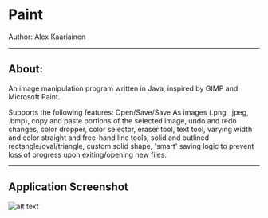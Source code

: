 
# Paint
Author: Alex Kaariainen
_______________________________________________________________

## About:
An image manipulation program written in Java, inspired by GIMP and Microsoft Paint. 

Supports the following features: Open/Save/Save As images (.png, .jpeg, .bmp), copy and paste portions of the selected image, undo and redo changes, color dropper, color selector, eraser tool, text tool, varying width and color straight and free-hand line tools, solid and outlined rectangle/oval/triangle, custom solid shape, 'smart' saving logic to prevent loss of progress upon exiting/opening new files. 
_______________________________________________________________

## Application Screenshot
![alt text](https://i.imgur.com/TBa1XWs.png)
